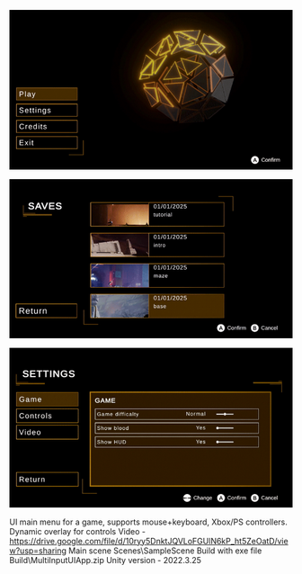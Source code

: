 
![](mainMenu1.gif)


![](saves.gif)


![](settings.gif)


UI main menu for a game, supports mouse+keyboard, Xbox/PS controllers. Dynamic overlay for controls
Video - https://drive.google.com/file/d/10ryy5DnktJQVLoFGUlN6kP_ht5ZeOatD/view?usp=sharing
Main scene  Scenes\SampleScene
Build with exe file Build\MultiInputUIApp.zip
Unity version - 2022.3.25

 


 
